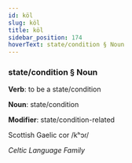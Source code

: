 ```yaml
---
id: köl
slug: köl
title: köl
sidebar_position: 174
hoverText: state/condition § Noun
---
```


### state/condition § Noun

**Verb**: to be a state/condition

**Noun**: state/condition

**Modifier**: state/condition-related

Scottish Gaelic cor /kʰɔɾ/

*Celtic Language Family*
